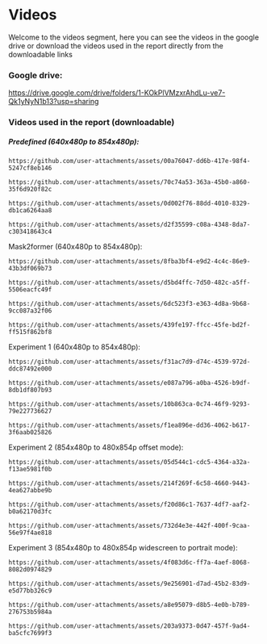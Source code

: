 # Videos
Welcome to the videos segment, here you can see the videos in the google drive or download the videos used in the report directly from the downloadable links
### Google drive:
https://drive.google.com/drive/folders/1-KOkPlVMzxrAhdLu-ve7-Qk1yNyN1b13?usp=sharing

### Videos used in the report (downloadable)
##### Predefined (640x480p to 854x480p):

`https://github.com/user-attachments/assets/00a76047-dd6b-417e-98f4-5247cf8eb146`

`https://github.com/user-attachments/assets/70c74a53-363a-45b0-a860-35f6d920f82c`

`https://github.com/user-attachments/assets/0d002f76-88dd-4010-8329-db1ca6264aa8`

`https://github.com/user-attachments/assets/d2f35599-c08a-4348-8da7-c303418643c4`

Mask2former (640x480p to 854x480p):

`https://github.com/user-attachments/assets/8fba3bf4-e9d2-4c4c-86e9-43b3df069b73`

`https://github.com/user-attachments/assets/d5bd4ffc-7d50-482c-a5ff-5506eacfc49f`

`https://github.com/user-attachments/assets/6dc523f3-e363-4d8a-9b68-9cc087a32f06`

`https://github.com/user-attachments/assets/439fe197-ffcc-45fe-bd2f-ff515f862bf8`

Experiment 1 (640x480p to 854x480p):

`https://github.com/user-attachments/assets/f31ac7d9-d74c-4539-972d-ddc87492e000`

`https://github.com/user-attachments/assets/e087a796-a0ba-4526-b9df-8db1df807b93`

`https://github.com/user-attachments/assets/10b863ca-0c74-46f9-9293-79e227736627`

`https://github.com/user-attachments/assets/f1ea896e-dd36-4062-b617-3f6aab025826`

Experiment 2 (854x480p to 480x854p offset mode):

`https://github.com/user-attachments/assets/05d544c1-cdc5-4364-a32a-f13ae5981f0b`

`https://github.com/user-attachments/assets/214f269f-6c58-4660-9443-4ea627abbe9b`

`https://github.com/user-attachments/assets/f20d86c1-7637-4df7-aaf2-b0a62170d3fc`

`https://github.com/user-attachments/assets/732d4e3e-442f-400f-9caa-56e97f4ae818`

Experiment 3 (854x480p to 480x854p widescreen to portrait mode):

`https://github.com/user-attachments/assets/4f083d6c-ff7a-4aef-8068-8082d0974829`

`https://github.com/user-attachments/assets/9e256901-d7ad-45b2-83d9-e5d77bb326c9`

`https://github.com/user-attachments/assets/a8e95079-d8b5-4e0b-b789-276753b5984a`

`https://github.com/user-attachments/assets/203a9373-0d47-457f-9ad4-ba5cfc7699f3`
